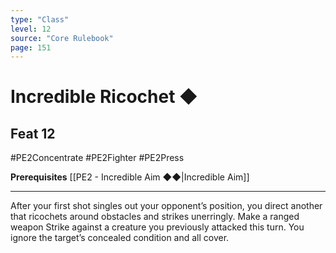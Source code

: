 ```yaml
---
type: "Class"
level: 12
source: "Core Rulebook"
page: 151
---
```

# Incredible Ricochet ◆
## Feat 12
#PE2Concentrate #PE2Fighter #PE2Press 

**Prerequisites** [[PE2 - Incredible Aim ◆◆|Incredible Aim]]

---
 
After your first shot singles out your opponent’s position, you direct another that ricochets around obstacles and strikes unerringly. Make a ranged weapon Strike against a creature you previously attacked this turn. You ignore the target’s concealed condition and all cover.